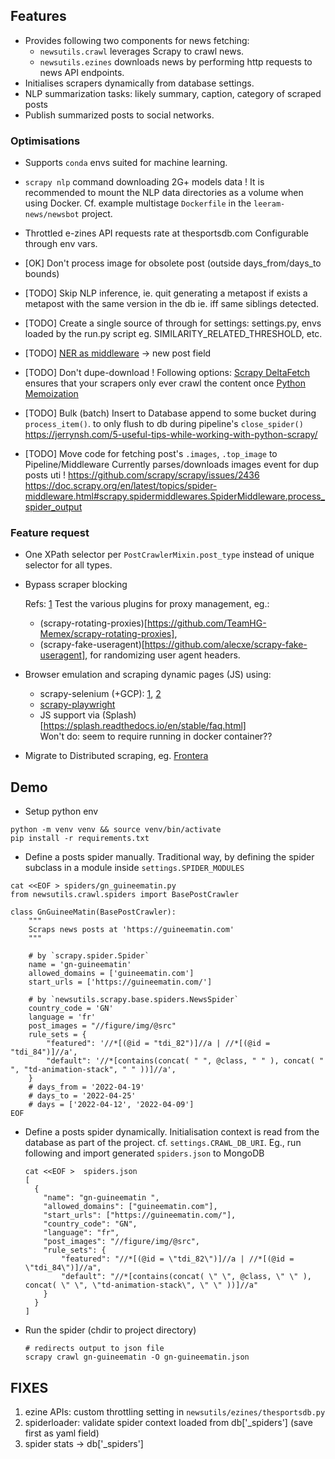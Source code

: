

## Features

* Provides following two components for news fetching:
  - `newsutils.crawl` leverages Scrapy to crawl news.
  - `newsutils.ezines` downloads news by performing http requests to news API endpoints.
* Initialises scrapers dynamically from database settings.
* NLP summarization tasks: likely summary, caption, category of scraped posts
* Publish summarized posts to social networks.


### Optimisations 

* Supports `conda` envs suited for machine learning.

* `scrapy nlp` command downloading 2G+ models data !
It is recommended to mount the NLP data directories as a volume when using Docker.
Cf. example multistage `Dockerfile` in the `leeram-news/newsbot` project.

* Throttled e-zines API requests rate at thesportsdb.com
  Configurable through env vars.

* [OK] Don't process image for obsolete post (outside days_from/days_to bounds)

* [TODO] Skip NLP inference, ie. quit generating a metapost if exists a metapost with the same version in the db
  ie. iff same siblings detected.

* [TODO] Create a single source of through for settings: settings.py, envs loaded by the run.py script
  eg. SIMILARITY_RELATED_THRESHOLD, etc.

* [TODO] [NER as middleware](https://github.com/vu3jej/scrapy-corenlp) -> new post field

* [TODO] Don't dupe-download ! Following options:
  [Scrapy DeltaFetch](https://github.com/ScrapeOps/python-scrapy-playbook/tree/master/2_Scrapy_Guides) ensures that your scrapers only ever crawl the content once
  [Python Memoization](https://joblib.readthedocs.io/en/stable/)

* [TODO] Bulk (batch) Insert to Database
  append to some bucket during `process_item()`. to only flush to db during pipeline's `close_spider()`
  https://jerrynsh.com/5-useful-tips-while-working-with-python-scrapy/

* [TODO] Move code for fetching post's `.images`, `.top_image` to Pipeline/Middleware
  Currently parses/downloads images event for dup posts uti !
    https://github.com/scrapy/scrapy/issues/2436
    https://doc.scrapy.org/en/latest/topics/spider-middleware.html#scrapy.spidermiddlewares.SpiderMiddleware.process_spider_output


### Feature request

* One XPath selector per `PostCrawlerMixin.post_type` instead of unique selector for all types.
* Bypass scraper blocking

  Refs: [1](https://scrapfly.io/blog/web-scraping-with-scrapy/)
  Test the various plugins for proxy management, eg.:
    - (scrapy-rotating-proxies)[https://github.com/TeamHG-Memex/scrapy-rotating-proxies],
    - (scrapy-fake-useragent)[https://github.com/alecxe/scrapy-fake-useragent], for randomizing user agent headers.

* Browser emulation and scraping dynamic pages (JS) using:
    - scrapy-selenium (+GCP): 
      [1](https://youtu.be/2LwrUu9yTAo),
      [2](https://www.roelpeters.be/how-to-deploy-a-scraping-script-and-selenium-in-google-cloud-run/)
    - [scrapy-playwright](https://pypi.org/project/scrapy-playwright/)
    - JS support via (Splash)[https://splash.readthedocs.io/en/stable/faq.html]  \
      Won't do: seem to require running in docker container??

* Migrate to Distributed scraping, eg. [Frontera](https://github.com/scrapinghub/frontera) 



## Demo 

* Setup python env 
```shell
python -m venv venv && source venv/bin/activate
pip install -r requirements.txt
```

* Define a posts spider manually.
Traditional way, by defining the spider subclass in a module inside `settings.SPIDER_MODULES`

```shell
cat <<EOF > spiders/gn_guineematin.py
from newsutils.crawl.spiders import BasePostCrawler

class GnGuineeMatin(BasePostCrawler):
    """
    Scraps news posts at 'https://guineematin.com'
    """

    # by `scrapy.spider.Spider`
    name = 'gn-guineematin'
    allowed_domains = ['guineematin.com']
    start_urls = ['https://guineematin.com/']

    # by `newsutils.scrapy.base.spiders.NewsSpider`
    country_code = 'GN'
    language = 'fr'
    post_images = "//figure/img/@src"
    rule_sets = {
        "featured": '//*[(@id = "tdi_82")]//a | //*[(@id = "tdi_84")]//a',
        "default": '//*[contains(concat( " ", @class, " " ), concat( " ", "td-animation-stack", " " ))]//a',
    }
    # days_from = '2022-04-19'
    # days_to = '2022-04-25'
    # days = ['2022-04-12', '2022-04-09']
EOF
```

* Define a posts spider dynamically. 
Initialisation context is read from the database as part of the project.
cf. `settings.CRAWL_DB_URI`. Eg., run following and import generated `spiders.json` to MongoDB
  
    ```shell
    cat <<EOF >  spiders.json
    [
      {
        "name": "gn-guineematin ",
        "allowed_domains": ["guineematin.com"],
        "start_urls": ["https://guineematin.com/"],
        "country_code": "GN",
        "language": "fr",
        "post_images": "//figure/img/@src",
        "rule_sets": {
            "featured": "//*[(@id = \"tdi_82\")]//a | //*[(@id = \"tdi_84\")]//a",
            "default": "//*[contains(concat( \" \", @class, \" \" ), concat( \" \", \"td-animation-stack\", \" \" ))]//a"
        }
      }
    ]
    ```

* Run the spider (chdir to project directory)

    ```shell
    # redirects output to json file
    scrapy crawl gn-guineematin -O gn-guineematin.json
    ```

## FIXES

1. ezine APIs: custom throttling setting in `newsutils/ezines/thesportsdb.py`
2. spiderloader: validate spider context loaded from db['_spiders'] (save first as yaml field)
3. spider stats -> db['_spiders']

